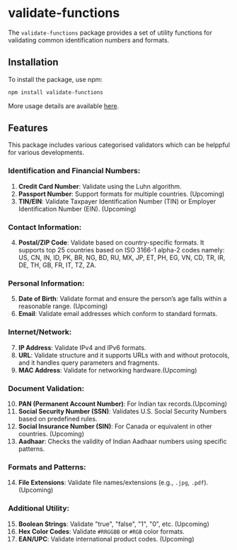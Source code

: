 # validate-functions

The `validate-functions` package provides a set of utility functions for validating common identification numbers and formats.

## Installation

To install the package, use npm:

```bash
npm install validate-functions
```

More usage details are available [here](./USAGE_DETAILS.md).

## Features
This package includes various categorised validators which can be helppful for various developments.

### Identification and Financial Numbers:
1. **Credit Card Number**: Validate using the Luhn algorithm.
2. **Passport Number**: Support formats for multiple countries. (Upcoming)
3. **TIN/EIN**: Validate Taxpayer Identification Number (TIN) or Employer Identification Number (EIN). (Upcoming)

### Contact Information:
4. **Postal/ZIP Code**: Validate based on country-specific formats. It supports top 25 countries based on ISO 3166-1 alpha-2 codes namely: US, CN, IN, ID, PK, BR, NG, BD, RU, MX, JP, ET, PH, EG, VN, CD, TR, IR, DE, TH, GB, FR, IT, TZ, ZA.

### Personal Information:
5. **Date of Birth**: Validate format and ensure the person’s age falls within a reasonable range. (Upcoming)
6. **Email**: Validate email addresses which conform to standard formats.

### Internet/Network:
7. **IP Address**: Validate IPv4 and IPv6 formats.
8. **URL**: Validate structure and it supports URLs with and without protocols, and it handles query parameters and fragments.
9. **MAC Address**: Validate for networking hardware.(Upcoming)

### Document Validation:
10. **PAN (Permanent Account Number)**: For Indian tax records.(Upcoming)
11. **Social Security Number (SSN)**: Validates U.S. Social Security Numbers based on predefined rules.
12. **Social Insurance Number (SIN)**: For Canada or equivalent in other countries. (Upcoming)
13. **Aadhaar**: Checks the validity of Indian Aadhaar numbers using specific patterns.

### Formats and Patterns:
14. **File Extensions**: Validate file names/extensions (e.g., `.jpg`, `.pdf`). (Upcoming)

### Additional Utility:
15. **Boolean Strings**: Validate "true", "false", "1", "0", etc. (Upcoming)
16. **Hex Color Codes**: Validate `#RRGGBB` or `#RGB` color formats.
17. **EAN/UPC**: Validate international product codes. (Upcoming)
